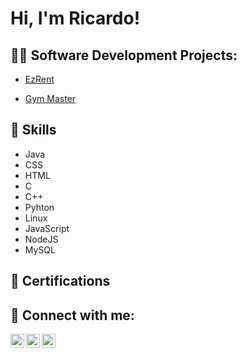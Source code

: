 <h1>Hi, I'm Ricardo! </h1>

<h2>👨‍💻 Software Development Projects:</h2>

- [EzRent](https://github.com/rlopez20117/EzRent)

- [Gym Master](https://github.com/rlopez20117/Gym-Master)


<h2> 🧠 Skills </h2>

- Java
- CSS
- HTML
- C
- C++
- Pyhton
- Linux
- JavaScript
- NodeJS
- MySQL
  

<h2>📄 Certifications</h2>

<h2> 🤳 Connect with me:</h2>

[<img align="left" alt="RicardoLopez | Twitter" width="22px" src="https://cdn.jsdelivr.net/npm/simple-icons@v3/icons/twitter.svg" />][twitter]
[<img align="left" alt="RicardoLopez | LinkedIn" width="22px" src="https://cdn.jsdelivr.net/npm/simple-icons@v3/icons/linkedin.svg" />][linkedin]
[<img align="left" alt="RicardoLopez | Instagram" width="22px" src="https://cdn.jsdelivr.net/npm/simple-icons@v3/icons/instagram.svg" />][instagram]

[twitter]: https://twitter.com/Pogrick
[instagram]: https://www.instagram.com/ricvrdolpz/
[linkedin]: https://www.linkedin.com/in/ricardo-lopez-343734279/

<!--
-->
